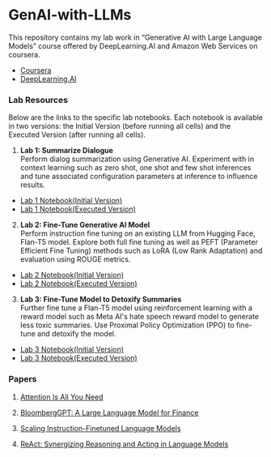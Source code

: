 # GenAI-with-LLMs
This repository contains my lab work in “Generative AI with Large Language Models” course offered by DeepLearning.AI and Amazon Web Services on coursera. 

- [Coursera](https://www.coursera.org/learn/generative-ai-with-llms#modules)
- [DeepLearning.AI](https://www.deeplearning.ai/courses/generative-ai-with-llms/)

### Lab Resources
Below are the links to the specific lab notebooks. Each notebook is available in two versions: the Initial Version (before running all cells) and the Executed Version (after running all cells).

1. **Lab 1: Summarize Dialogue**  
  Perform dialog summarization using Generative AI. Experiment with in context learning such as zero shot, one shot and few shot inferences and tune associated configuration parameters at inference to influence results.
  - [Lab 1 Notebook(Initial Version)](./Lab_1/Lab_1_summarize_dialogue.ipynb)
  - [Lab 1 Notebook(Executed Version)](./Lab_1/Lab_1_summarize_dialogue_run.ipynb)

2. **Lab 2: Fine-Tune Generative AI Model**  
  Perform instruction fine tuning on an existing LLM from Hugging Face, Flan-T5 model. Explore both full fine tuning as well as PEFT (Parameter Efficient Fine Tuning) methods such as LoRA (Low Rank Adaptation) and evaluation using ROUGE metrics.
  - [Lab 2 Notebook(Initial Version)](./Lab_2/Lab_2_fine_tune_generative_ai_model.ipynb)
  - [Lab 2 Notebook(Executed Version)](./Lab_2/Lab_2_fine_tune_generative_ai_model_run.ipynb)

3. **Lab 3: Fine-Tune Model to Detoxify Summaries**  
  Further fine tune a Flan-T5 model using reinforcement learning with a reward model such as Meta AI's hate speech reward model to generate less toxic summaries. Use Proximal Policy Optimization (PPO) to fine-tune and detoxify the model.
  - [Lab 3 Notebook(Initial Version)](./Lab_3/Lab_3_fine_tune_model_to_detoxify_summaries.ipynb)
  - [Lab 3 Notebook(Executed Version)](./Lab_3/Lab_3_fine_tune_model_to_detoxify_summaries_run.ipynb)

### Papers

1. [Attention Is All You Need ](./01_Attention%20Is%20All%20You%20Need.pdf)

2. [BloombergGPT: A Large Language Model for Finance](./02_BloombergGPT%20A%20Large%20Language%20Model%20for%20Finance.pdf)

3. [Scaling Instruction-Finetuned Language Models](./03_Scaling%20Instruction-Finetuned%20Language%20Models.pdf)

4. [ReAct: Synergizing Reasoning and Acting in Language Models](./04_ReAct%20Synergizing%20Reasoning%20and%20Acting%20in%20Language%20Models.pdf)
